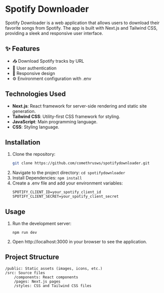 # Spotify Downloader

Spotify Downloader is a web application that allows users to download their favorite songs from Spotify. The app is built with Next.js and Tailwind CSS, providing a sleek and responsive user interface.

## ✨ Features

- 📥 Download Spotify tracks by URL
- 🔐 User authentication
- 📱 Responsive design
- ⚙️ Environment configuration with .env

## Technologies Used

- **Next.js**: React framework for server-side rendering and static site generation.
- **Tailwind CSS**: Utility-first CSS framework for styling.
- **JavaScript**: Main programming language.
- **CSS**: Styling language.

## Installation

1. Clone the repository:
   ```sh
   git clone https://github.com/comethrusws/spotifydownloader.git

2. Navigate to the project directory:
    `cd spotifydownloader`
3. Install Dependencies:
    `npm install`
4. Create a .env file and add your environment variables:
    ```
    SPOTIFY_CLIENT_ID=your_spotify_client_id
    SPOTIFY_CLIENT_SECRET=your_spotify_client_secret

## Usage
1. Run the development server:
    ```
   npm run dev

3. Open http://localhost:3000 in your browser to see the application.

## Project Structure

    /public: Static assets (images, icons, etc.)
    /src: Source files
        /components: React components
        /pages: Next.js pages
        /styles: CSS and Tailwind CSS files
